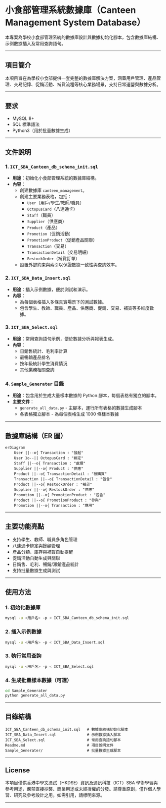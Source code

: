 # 小食部管理系統數據庫（Canteen Management System Database）

本專案為學校小食部管理系統的數據庫設計與數據初始化腳本，包含數據庫結構、示例數據插入及常用查詢語句。

---

## 項目簡介

本項目旨在為學校小食部提供一套完整的數據庫解決方案，涵蓋用戶管理、產品管理、交易記錄、促銷活動、補貨流程等核心業務場景，支持日常運營與數據分析。

---

## 要求
- MySQL 8+
- SQL 標準語法
- Python3（用於批量數據生成）

---

## 文件說明

### 1. `ICT_SBA_Canteen_db_schema_init.sql`
- **用途**：初始化小食部管理系統的數據庫結構。
- **內容**：
  - 創建數據庫 `canteen_management`。
  - 創建主要業務表格，包括：
    - `User`（用戶/學生/教師/職員）
    - `OctopusCard`（八達通卡）
    - `Staff`（職員）
    - `Supplier`（供應商）
    - `Product`（產品）
    - `Promotion`（促銷活動）
    - `PromotionProduct`（促銷產品關聯）
    - `Transaction`（交易）
    - `TransactionDetail`（交易明細）
    - `RestockOrder`（補貨訂單）
  - 設置外鍵約束與索引以保證數據一致性與查詢效率。

### 2. `ICT_SBA_Data_Insert.sql`
- **用途**：插入示例數據，便於測試和演示。
- **內容**：
  - 為每個表格插入多條真實場景下的測試數據。
  - 包含學生、教師、職員、產品、供應商、促銷、交易、補貨等多維度數據。

### 3. `ICT_SBA_Select.sql`
- **用途**：常用查詢語句示例，便於數據分析與報表生成。
- **內容**：
  - 日銷售統計、毛利率計算
  - 最暢銷產品排名
  - 按年級統計學生消費情況
  - 其他業務相關查詢

### 4. `Sample_Generater` 目錄
- **用途**：包含用於生成大量樣本數據的 Python 腳本，每個表格有獨立的腳本。
- **主要文件**：
  - `generate_all_data.py` - 主腳本，運行所有表格的數據生成腳本
  - 各表格獨立腳本 - 為每個表格生成 1000 條樣本數據

---

## 數據庫結構（ER 圖）

```mermaid
erDiagram
    User ||--o{ Transaction : "發起"
    User }o--|| OctopusCard : "綁定"
    Staff ||--o{ Transaction : "處理"
    Supplier ||--o{ Product : "供應"
    Product ||--o{ TransactionDetail : "被購買"
    Transaction ||--o{ TransactionDetail : "包含"
    Product ||--o{ RestockOrder : "補貨"
    Supplier ||--o{ RestockOrder : "供應"
    Promotion ||--o{ PromotionProduct : "包含"
    Product ||--o{ PromotionProduct : "參與"
    Promotion ||--o{ Transaction : "應用"
```

---

## 主要功能亮點
- 支持學生、教師、職員多角色管理
- 八達通卡綁定與餘額管理
- 產品分類、庫存與補貨自動提醒
- 促銷活動自動生成與關聯
- 日銷售、毛利、暢銷/滯銷產品統計
- 支持批量數據生成與測試

---

## 使用方法

### 1. 初始化數據庫

```bash
mysql -u <用戶名> -p < ICT_SBA_Canteen_db_schema_init.sql
```

### 2. 插入示例數據

```bash
mysql -u <用戶名> -p < ICT_SBA_Data_Insert.sql
```

### 3. 執行常用查詢

```bash
mysql -u <用戶名> -p < ICT_SBA_Select.sql
```

### 4. 生成批量樣本數據（可選）

```bash
cd Sample_Generater
python generate_all_data.py
```

---

## 目錄結構

```
ICT_SBA_Canteen_db_schema_init.sql   # 數據庫結構初始化腳本
ICT_SBA_Data_Insert.sql              # 示例數據插入腳本
ICT_SBA_Select.sql                   # 常用查詢語句腳本
Readme.md                            # 項目說明文件
Sample_Generater/                    # 批量數據生成腳本
```




---

## License

本項目僅供香港中學文憑試（HKDSE）資訊及通訊科技（ICT）SBA 學術學習與參考用途，嚴禁直接抄襲、商業用途或未經授權的分發。請尊重原創，僅作個人學習、研究及參考設計之用。如需引用，請標明來源。

---
